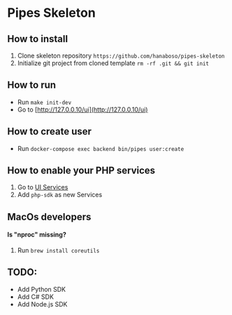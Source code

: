 # Pipes Skeleton

## How to install
1. Clone skeleton repository `https://github.com/hanaboso/pipes-skeleton`
2. Initialize git project from cloned template `rm -rf .git && git init`

## How to run
- Run `make init-dev`
- Go to [http://127.0.0.10/ui](http://127.0.0.10/ui)

## How to create user
- Run `docker-compose exec backend bin/pipes user:create`

## How to enable your PHP services
1. Go to [UI Services](http://127.0.0.10/ui/sdk_implementations)
1. Add `php-sdk` as new Services

## MacOs developers

#### Is "nproc" missing?
1. Run `brew install coreutils`

## TODO:
- Add Python SDK
- Add C# SDK
- Add Node.js SDK
